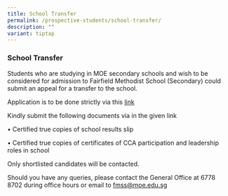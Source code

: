 ```yaml
---
title: School Transfer
permalink: /prospective-students/school-transfer/
description: ""
variant: tiptap
---
```

<h3>School Transfer</h3>
<p>Students who are studying in MOE secondary schools and wish to be considered
for admission to Fairfield Methodist School (Secondary) could submit an
appeal for a transfer to the school.</p>
<p>Application is to be done strictly via this <a href="https://form.gov.sg/688c507df897402b1a63cbb7" rel="noopener nofollow" target="_blank">link</a>
</p>
<p>Kindly submit the following documents via in the given link</p>
<p>• Certified true copies of school results slip</p>
<p>• Certified true copies of certificates of CCA participation and leadership
roles in school</p>
<p>Only shortlisted candidates will be contacted.</p>
<p>Should you have any queries, please contact the General Office at 6778
8702 during office hours or email to&nbsp;<a href="mailto:fmss@moe.edu.sg" rel="noopener noreferrer nofollow" target="_blank">fmss@moe.edu.sg</a>
</p>